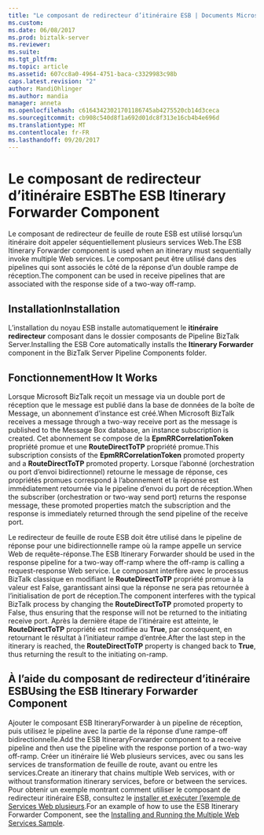 ```yaml
---
title: "Le composant de redirecteur d’itinéraire ESB | Documents Microsoft"
ms.custom: 
ms.date: 06/08/2017
ms.prod: biztalk-server
ms.reviewer: 
ms.suite: 
ms.tgt_pltfrm: 
ms.topic: article
ms.assetid: 607cc8a0-4964-4751-baca-c3329983c98b
caps.latest.revision: "2"
author: MandiOhlinger
ms.author: mandia
manager: anneta
ms.openlocfilehash: c61643423021701186745ab4275520cb14d3ceca
ms.sourcegitcommit: cb908c540d8f1a692d01dc8f313e16cb4b4e696d
ms.translationtype: MT
ms.contentlocale: fr-FR
ms.lasthandoff: 09/20/2017
---
```

# <a name="the-esb-itinerary-forwarder-component"></a><span data-ttu-id="74731-102">Le composant de redirecteur d’itinéraire ESB</span><span class="sxs-lookup"><span data-stu-id="74731-102">The ESB Itinerary Forwarder Component</span></span>
<span data-ttu-id="74731-103">Le composant de redirecteur de feuille de route ESB est utilisé lorsqu’un itinéraire doit appeler séquentiellement plusieurs services Web.</span><span class="sxs-lookup"><span data-stu-id="74731-103">The ESB Itinerary Forwarder component is used when an itinerary must sequentially invoke multiple Web services.</span></span> <span data-ttu-id="74731-104">Le composant peut être utilisé dans des pipelines qui sont associés le côté de la réponse d’un double rampe de réception.</span><span class="sxs-lookup"><span data-stu-id="74731-104">The component can be used in receive pipelines that are associated with the response side of a two-way off-ramp.</span></span>  
  
## <a name="installation"></a><span data-ttu-id="74731-105">Installation</span><span class="sxs-lookup"><span data-stu-id="74731-105">Installation</span></span>  
 <span data-ttu-id="74731-106">L’installation du noyau ESB installe automatiquement le **itinéraire redirecteur** composant dans le dossier composants de Pipeline BizTalk Server.</span><span class="sxs-lookup"><span data-stu-id="74731-106">Installing the ESB Core automatically installs the **Itinerary Forwarder** component in the BizTalk Server Pipeline Components folder.</span></span>  
  
## <a name="how-it-works"></a><span data-ttu-id="74731-107">Fonctionnement</span><span class="sxs-lookup"><span data-stu-id="74731-107">How It Works</span></span>  
 <span data-ttu-id="74731-108">Lorsque Microsoft BizTalk reçoit un message via un double port de réception que le message est publié dans la base de données de la boîte de Message, un abonnement d’instance est créé.</span><span class="sxs-lookup"><span data-stu-id="74731-108">When Microsoft BizTalk receives a message through a two-way receive port as the message is published to the Message Box database, an instance subscription is created.</span></span> <span data-ttu-id="74731-109">Cet abonnement se compose de la **EpmRRCorrelationToken** propriété promue et une **RouteDirectToTP** propriété promue.</span><span class="sxs-lookup"><span data-stu-id="74731-109">This subscription consists of the **EpmRRCorrelationToken** promoted property and a **RouteDirectToTP** promoted property.</span></span> <span data-ttu-id="74731-110">Lorsque l’abonné (orchestration ou port d’envoi bidirectionnel) retourne le message de réponse, ces propriétés promues correspond à l’abonnement et la réponse est immédiatement retournée via le pipeline d’envoi du port de réception.</span><span class="sxs-lookup"><span data-stu-id="74731-110">When the subscriber (orchestration or two-way send port) returns the response message, these promoted properties match the subscription and the response is immediately returned through the send pipeline of the receive port.</span></span>  
  
 <span data-ttu-id="74731-111">Le redirecteur de feuille de route ESB doit être utilisé dans le pipeline de réponse pour une bidirectionnelle rampe où la rampe appelle un service Web de requête-réponse.</span><span class="sxs-lookup"><span data-stu-id="74731-111">The ESB Itinerary Forwarder should be used in the response pipeline for a two-way off-ramp where the off-ramp is calling a request-response Web service.</span></span> <span data-ttu-id="74731-112">Le composant interfère avec le processus BizTalk classique en modifiant le **RouteDirectToTP** propriété promue à la valeur est False, garantissant ainsi que la réponse ne sera pas retournée à l’initialisation de port de réception.</span><span class="sxs-lookup"><span data-stu-id="74731-112">The component interferes with the typical BizTalk process by changing the **RouteDirectToTP** promoted property to False, thus ensuring that the response will not be returned to the initiating receive port.</span></span> <span data-ttu-id="74731-113">Après la dernière étape de l’itinéraire est atteinte, le **RouteDirectToTP** propriété est modifiée au **True**, par conséquent, en retournant le résultat à l’initiateur rampe d’entrée.</span><span class="sxs-lookup"><span data-stu-id="74731-113">After the last step in the itinerary is reached, the **RouteDirectToTP** property is changed back to **True**, thus returning the result to the initiating on-ramp.</span></span>  
  
## <a name="using-the-esb-itinerary-forwarder-component"></a><span data-ttu-id="74731-114">À l’aide du composant de redirecteur d’itinéraire ESB</span><span class="sxs-lookup"><span data-stu-id="74731-114">Using the ESB Itinerary Forwarder Component</span></span>  
 <span data-ttu-id="74731-115">Ajouter le composant ESB ItineraryForwarder à un pipeline de réception, puis utilisez le pipeline avec la partie de la réponse d’une rampe-off bidirectionnelle.</span><span class="sxs-lookup"><span data-stu-id="74731-115">Add the ESB ItineraryForwarder component to a receive pipeline and then use the pipeline with the response portion of a two-way off-ramp.</span></span> <span data-ttu-id="74731-116">Créer un itinéraire lié Web plusieurs services, avec ou sans les services de transformation de feuille de route, avant ou entre les services.</span><span class="sxs-lookup"><span data-stu-id="74731-116">Create an itinerary that chains multiple Web services, with or without transformation itinerary services, before or between the services.</span></span> <span data-ttu-id="74731-117">Pour obtenir un exemple montrant comment utiliser le composant de redirecteur itinéraire ESB, consultez le [installer et exécuter l’exemple de Services Web plusieurs](../esb-toolkit/installing-and-running-the-multiple-web-services-sample.md).</span><span class="sxs-lookup"><span data-stu-id="74731-117">For an example of how to use the ESB Itinerary Forwarder Component, see the [Installing and Running the Multiple Web Services Sample](../esb-toolkit/installing-and-running-the-multiple-web-services-sample.md).</span></span>